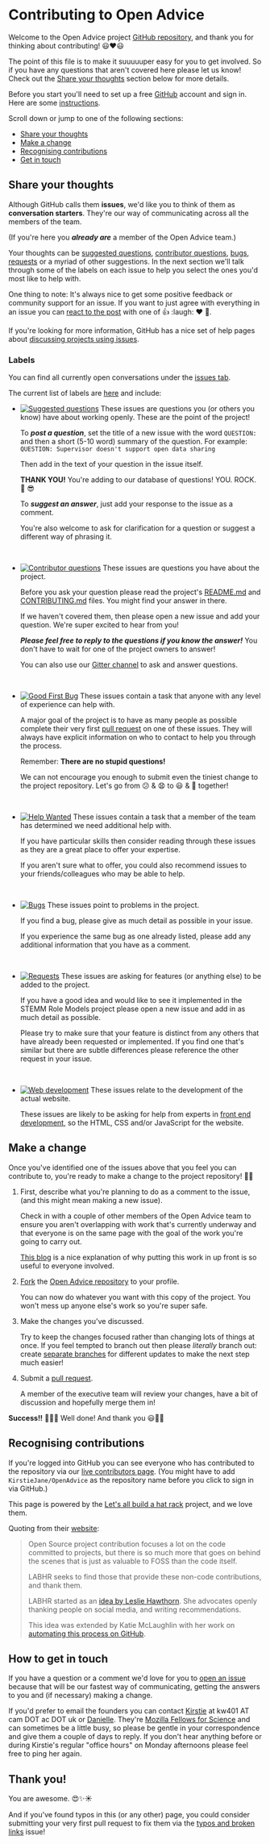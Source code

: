 # Contributing to Open Advice

Welcome to the Open Advice project [GitHub repository][link_openadvicerepo], and thank you for thinking about contributing! :smiley::heart::smiley:

The point of this file is to make it suuuuuper easy for you to get involved. So if you have any questions that aren't covered here please let us know! Check out the [Share your thoughts](#share-your-thoughts) section below for more details.

Before you start you'll need to set up a free [GitHub][link_github] account and sign in. Here are some [instructions][link_signupinstructions].

Scroll down or jump to one of the following sections:

* [Share your thoughts](#share-your-thoughts)
* [Make a change](#make-a-change)
* [Recognising contributions](#recognising-contributions)
* [Get in touch](#how-to-get-in-touch)

## Share your thoughts

Although GitHub calls them **issues**, we'd like you to think of them as **conversation starters**. They're our way of communicating across all the members of the team.

(If you're here you ***already are*** a member of the Open Advice team.)

Your thoughts can be [suggested questions][link_suggestedquestion], [contributor questions][link_contributorquestion], [bugs][link_bugs], [requests][link_requests] or a myriad of other suggestions. In the next section we'll talk through some of the labels on each issue to help you select the ones you'd most like to help with.

One thing to note: It's always nice to get some positive feedback or community support for an issue. If you want to just agree with everything in an issue you can [react to the post][link_react] with one of :+1: :laugh: :heart: :tada:. 

If you're looking for more information, GitHub has a nice set of help pages about [discussing projects using issues][link_discussingissues].

### Labels

You can find all currently open conversations under the [issues tab][link_issues].

The current list of labels are [here][link_labels] and include:

* [![Suggested questions](https://img.shields.io/badge/-suggested%20question-d6c0f9.svg)][link_suggestedquestion] These issues are questions you (or others you know) have about working openly. These are the point of the project!

    To ***post a question***, set the title of a new issue with the word `QUESTION: ` and then a short (5-10 word) summary of the question. For example: `QUESTION: Supervisor doesn't support open data sharing`
        
    Then add in the text of your question in the issue itself.
    
     **THANK YOU!** You're adding to our database of questions! YOU. ROCK. :clap: :sunglasses:
    
    To ***suggest an answer***, just add your response to the issue as a comment.
    
    You're also welcome to ask for clarification for a question or suggest a different way of phrasing it.
    
<br>

* [![Contributor questions](https://img.shields.io/badge/-contributor%20question-cc317c.svg)][link_contributorquestion] These issues are questions you have about the project.

    Before you ask your question please read the project's [README.md](https://github.com/KirstieJane/OpenAdvice/blob/master/README.md) and [CONTRIBUTING.md](https://github.com/KirstieJane/OpenAdvice/blob/master/CONTRIBUTING.md) files. You might find your answer in there.

    If we haven't covered them, then please open a new issue and add your question. We're super excited to hear from you!
    
    ***Please feel free to reply to the questions if you know the answer!*** You don't have to wait for one of the project owners to answer!
    
    You can also use our [Gitter channel][link_gitter] to ask and answer questions.
    
<br>

* [![Good First Bug](https://img.shields.io/badge/-good%20first%20bug-5319e7.svg)][link_goodfirstbug] These issues contain a task that anyone with any level of experience can help with.
    
    A major goal of the project is to have as many people as possible complete their very first [pull request][link_pullrequest] on one of these issues. They will always have explicit information on who to contact to help you through the process.
  
    Remember: **There are no stupid questions!**
    
    We can not encourage you enough to submit even the tiniest change to the project repository. Let's go from :confused: & :anguished: to :smiley: & :tada: together!

<br>

* [![Help Wanted](https://img.shields.io/badge/-help%20wanted-159818.svg)][link_helpwanted] These issues contain a task that a member of the team has determined we need additional help with.

    If you have particular skills then consider reading through these issues as they are a great place to offer your expertise.
    
    If you aren't sure what to offer, you could also recommend issues to your friends/colleagues who may be able to help.
    
<br>

* [![Bugs](https://img.shields.io/badge/-bugs-fc2929.svg)][link_bugs] These issues point to problems in the project.

    If you find a bug, please give as much detail as possible in your issue.
    
    If you experience the same bug as one already listed, please add any additional information that you have as a comment.

<br>

* [![Requests](https://img.shields.io/badge/-requests-fbca04.svg)][link_requests] These issues are asking for features (or anything else) to be added to the project.

    If you have a good idea and would like to see it implemented in the STEMM Role Models project please open a new issue and add in as much detail as possible.
    
    Please try to make sure that your feature is distinct from any others that have already been requested or implemented. If you find one that's similar but there are subtle differences please reference the other request in your issue.

<br>

* [![Web development](https://img.shields.io/badge/-web%20dev-f7c6c7.svg)][link_frontenddev] These issues relate to the development of the actual website.

    These issues are likely to be asking for help from experts in [front end development][link_frontenddev_wiki], so the HTML, CSS and/or JavaScript for the website.
    
    
## Make a change

Once you've identified one of the issues above that you feel you can contribute to, you're ready to make a change to the project repository! :tada::smiley:

1. First, describe what you're planning to do as a comment to the issue, (and this might mean making a new issue).

    Check in with a couple of other members of the Open Advice team to ensure you aren't overlapping with work that's currently underway and that everyone is on the same page with the goal of the work you're going to carry out.
    
    [This blog][link_pushpullblog] is a nice explanation of why putting this work in up front is so useful to everyone involved.
    
2. [Fork][link_fork] the [Open Advice repository][link_openadvicerepo] to your profile.

    You can now do whatever you want with this copy of the project. You won't mess up anyone else's work so you're super safe.

3. Make the changes you've discussed.

    Try to keep the changes focused rather than changing lots of things at once. If you feel tempted to branch out then please *literally* branch out: create [separate branches][link_branches] for different updates to make the next step much easier!

4. Submit a [pull request][link_pullrequest].
    
    A member of the executive team will review your changes, have a bit of discussion and hopefully merge them in!

**Success!!** :balloon::balloon::balloon: Well done! And thank you :smiley::tada::sparkles:

## Recognising contributions

If you're logged into GitHub you can see everyone who has contributed to the repository via our [live contributors page][link_contributorslive]. (You might have to add `KirstieJane/OpenAdvice` as the repository name before you click to sign in via GitHub.)

This page is powered by the [Let's all build a hat rack][link_hatrackhome] project, and we love them. 

Quoting from their [website][link_hatrackhome]:

> Open Source project contribution focuses a lot on the code committed to projects, but there is so much more that goes on behind the scenes that is just as valuable to FOSS than the code itself.
> 
> LABHR seeks to find those that provide these non-code contributions, and thank them. 
>
> LABHR started as an [idea by Leslie Hawthorn][link_hatrackidea]. She advocates openly thanking people on social media, and writing recommendations.
>
> This idea was extended by Katie McLaughlin with her work on [automating this process on GitHub][link_hatrackcontributions]. 

## How to get in touch

If you have a question or a comment we'd love for you to [open an issue][link_issues] because that will be our fastest way of communicating, getting the answers to you and (if necessary) making a change.

If you'd prefer to email the founders you can contact [Kirstie](https://github.com/KirstieJane) at kw401 AT cam DOT ac DOT uk or [Danielle](https://github.com/DanielleCRobinson). They're [Mozilla Fellows for Science](https://science.mozilla.org/programs/fellowships/fellows) and can sometimes be a little busy, so please be gentle in your correspondence and give them a couple of days to reply. If you don't hear anything before or during Kirstie's regular "office hours" on Monday afternoons please feel free to ping her again.

## Thank you!

You are awesome. :heart_eyes::sparkles::sunny:

And if you've found typos in this (or any other) page, you could consider submitting your very first pull request to fix them via the [typos and broken links][link_fixingtyposissue] issue!

[link_github]: https://github.com/
[link_openadvicerepo]: https://github.com/KirstieJane/OpenAdvice
[link_gitter]: https://gitter.im/KirstieJane/OpenAdvice
[link_signupinstructions]: https://help.github.com/articles/signing-up-for-a-new-github-account
[link_react]: https://github.com/blog/2119-add-reactions-to-pull-requests-issues-and-comments
[link_issues]: https://github.com/KirstieJane/OpenAdvice/issues
[link_labels]: https://github.com/KirstieJane/OpenAdvice/labels

[link_discussingissues]: https://help.github.com/articles/discussing-projects-in-issues-and-pull-requests

[link_bugs]: https://github.com/KirstieJane/OpenAdvice/labels/bug
[link_frontenddev]: https://github.com/KirstieJane/OpenAdvice/labels/web%20dev
[link_gettogether]: https://github.com/KirstieJane/OpenAdvice/labels/get%20together
[link_goodfirstbug]: https://github.com/KirstieJane/OpenAdvice/labels/good%20first%20bug
[link_helpwanted]: https://github.com/KirstieJane/OpenAdvice/labels/help%20wanted
[link_nocode]: https://github.com/KirstieJane/OpenAdvice/labels/no%20code
[link_suggestedquestion]: https://github.com/KirstieJane/OpenAdvice/labels/suggested%20question
[link_contributorquestion]: https://github.com/KirstieJane/OpenAdvice/labels/contributor%20question
[link_requests]: https://github.com/KirstieJane/OpenAdvice/labels/requests

[link_emojis]: http://www.emoji-cheat-sheet.com/
[link_frontenddev_wiki]: https://en.wikipedia.org/wiki/Front_end_development
[link_pullrequest]: https://help.github.com/articles/proposing-changes-to-a-project-with-pull-requests/
[link_fork]: https://help.github.com/articles/fork-a-repo/
[link_pushpullblog]: https://www.igvita.com/2011/12/19/dont-push-your-pull-requests/
[link_branches]: https://help.github.com/articles/creating-and-deleting-branches-within-your-repository/
[link_updateupstreamwiki]: https://github.com/KirstieJane/STEMMRoleModels/wiki/Syncing-your-fork-to-the-original-repository-via-the-browser
[link_contributorslive]: https://labhr.github.io/js-hatrack/#repo=KirstieJane/OpenAdvice
[link_hatrackhome]: https://labhr.github.io/
[link_hatrackidea]: http://hawthornlandings.org/2015/02/13/a-place-to-hang-your-hat/
[link_hatrackcontributions]: http://opensource.com/life/15/10/octohat-github-non-code-contribution-tracker
[link_fixingtyposissue]: https://github.com/KirstieJane/OpenAdvice/issues/8
